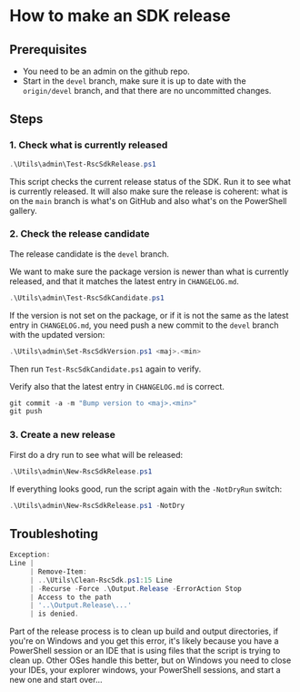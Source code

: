 # How to make an SDK release

## Prerequisites

- You need to be an admin on the github repo.
- Start in the `devel` branch, make sure it is up to date with
  the `origin/devel` branch, and that there are no uncommitted changes.

## Steps

### 1. Check what is currently released

```powershell
.\Utils\admin\Test-RscSdkRelease.ps1
```

This script checks the current
release status of the SDK. Run it to see what is currently released.
It will also make sure the release is coherent: what is on the `main`
branch is what's on GitHub and also what's on the PowerShell gallery.

### 2. Check the release candidate

The release candidate is the `devel` branch.

We want to make sure the package version is newer than what is currently
released, and that it matches the latest entry in `CHANGELOG.md`.

```powershell
.\Utils\admin\Test-RscSdkCandidate.ps1
```

If the version is not set on the package, or if it is not the same as the
latest entry in `CHANGELOG.md`, you need push a new commit to the `devel`
branch with the updated version:

```powershell
.\Utils\admin\Set-RscSdkVersion.ps1 <maj>.<min>
```

Then run `Test-RscSdkCandidate.ps1` again to verify.

Verify also that the latest entry in `CHANGELOG.md` is correct.

```powershell
git commit -a -m "Bump version to <maj>.<min>"
git push
```

### 3. Create a new release

First do a dry run to see what will be released:

```powershell
.\Utils\admin\New-RscSdkRelease.ps1
```

If everything looks good, run the script again with the `-NotDryRun` switch:

```powershell
.\Utils\admin\New-RscSdkRelease.ps1 -NotDry
```

## Troubleshoting

```powershell
Exception:
Line |
     | Remove-Item:
     | ..\Utils\Clean-RscSdk.ps1:15 Line
     | -Recurse -Force .\Output.Release -ErrorAction Stop
     | Access to the path
     | '..\Output.Release\...'
     | is denied.
```

Part of the release process is to clean up build and output directories,
if you're on Windows and you get this error, it's likely because you have
a PowerShell session or an IDE that is using files that the script is
trying to clean up. Other OSes handle this better, but on Windows you
need to close your IDEs, your explorer windows, your PowerShell sessions,
and start a new one and start over...
